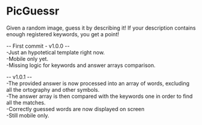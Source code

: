 # PicGuessr

Given a random image, guess it by describing it! If your description contains enough registered keywords, you get a point!

-- First commit - v1.0.0 --<br>
-Just an hypotetical template right now.<br>
-Mobile only yet.<br>
-Missing logic for keywords and answer arrays comparison.<br>

-- v1.0.1 --<br>
-The provided answer is now processed into an array of words, excluding all the ortography and other symbols.<br>
-The answer array is then compared with the keywords one in order to find all the matches.<br>
-Correctly guessed words are now displayed on screen<br>
-Still mobile only.<br>
